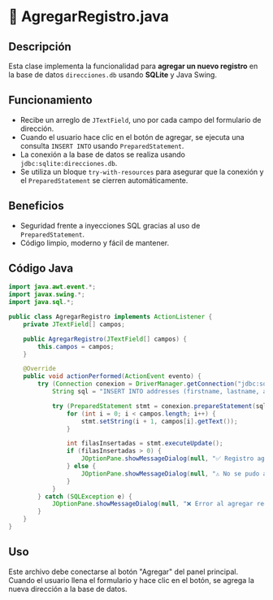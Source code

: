 # 📄 AgregarRegistro.java

## Descripción
Esta clase implementa la funcionalidad para **agregar un nuevo registro** en la base de datos `direcciones.db` usando **SQLite** y Java Swing.

## Funcionamiento
- Recibe un arreglo de `JTextField`, uno por cada campo del formulario de dirección.
- Cuando el usuario hace clic en el botón de agregar, se ejecuta una consulta `INSERT INTO` usando `PreparedStatement`.
- La conexión a la base de datos se realiza usando `jdbc:sqlite:direcciones.db`.
- Se utiliza un bloque `try-with-resources` para asegurar que la conexión y el `PreparedStatement` se cierren automáticamente.

## Beneficios
- Seguridad frente a inyecciones SQL gracias al uso de `PreparedStatement`.
- Código limpio, moderno y fácil de mantener.

## Código Java
```java
import java.awt.event.*;
import javax.swing.*;
import java.sql.*;

public class AgregarRegistro implements ActionListener {
    private JTextField[] campos;

    public AgregarRegistro(JTextField[] campos) {
        this.campos = campos;
    }

    @Override
    public void actionPerformed(ActionEvent evento) {
        try (Connection conexion = DriverManager.getConnection("jdbc:sqlite:direcciones.db")) {
            String sql = "INSERT INTO addresses (firstname, lastname, address, city, stateorprovince, postalcode, country, emailaddress, homephone, faxnumber) VALUES (?, ?, ?, ?, ?, ?, ?, ?, ?, ?)";

            try (PreparedStatement stmt = conexion.prepareStatement(sql)) {
                for (int i = 0; i < campos.length; i++) {
                    stmt.setString(i + 1, campos[i].getText());
                }

                int filasInsertadas = stmt.executeUpdate();
                if (filasInsertadas > 0) {
                    JOptionPane.showMessageDialog(null, "✅ Registro agregado exitosamente");
                } else {
                    JOptionPane.showMessageDialog(null, "⚠️ No se pudo agregar el registro");
                }
            }
        } catch (SQLException e) {
            JOptionPane.showMessageDialog(null, "❌ Error al agregar registro: " + e.getMessage());
        }
    }
}
```

## Uso
Este archivo debe conectarse al botón "Agregar" del panel principal. Cuando el usuario llena el formulario y hace clic en el botón, se agrega la nueva dirección a la base de datos.
